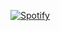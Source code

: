 [![Spotify](https://sebastianafry.vercel.app/api/spotify)](https://open.spotify.com/user/sebastianafry)
